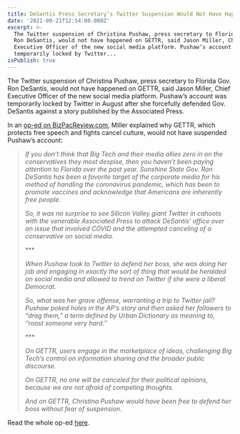 ```yaml
---
title: DeSantis Press Secretary’s Twitter Suspension Would Not Have Happened on GETTR
date: '2021-09-21T12:54:00.000Z'
excerpt: >-
  The Twitter suspension of Christina Pushaw, press secretary to Florida Gov.
  Ron DeSantis, would not have happened on GETTR, said Jason Miller, Chief
  Executive Officer of the new social media platform. Pushaw’s account was
  temporarily locked by Twitter...
isPublish: true
---
```


The Twitter suspension of Christina Pushaw, press secretary to Florida Gov. Ron DeSantis, would not have happened on GETTR, said Jason Miller, Chief Executive Officer of the new social media platform. Pushaw’s account was temporarily locked by Twitter in August after she forcefully defended Gov. DeSantis against a story published by the Associated Press.

In an [op-ed on BizPacReview.com](https://www.bizpacreview.com/2021/09/21/jason-miller-desantis-press-secretarys-twitter-suspension-would-not-have-happened-on-gettr-1137767/), Miller explained why GETTR, which protects free speech and fights cancel culture, would not have suspended Pushaw’s account:

> _If you don’t think that Big Tech and their media allies zero in on the conservatives they most despise, then you haven’t been paying attention to Florida over the past year. Sunshine State Gov. Ron DeSantis has been a favorite target of the corporate media for his method of handling the coronavirus pandemic, which has been to promote vaccines and acknowledge that Americans are inherently free people._
>
> _So, it was no surprise to see Silicon Valley giant Twitter in cahoots with the venerable Associated Press to attack DeSantis’ office over an issue that involved COVID and the attempted canceling of a conservative on social media._
>
> \***
>
> _When Pushaw took to Twitter to defend her boss, she was doing her job and engaging in exactly the sort of thing that would be heralded on social media and allowed to trend on Twitter if she were a liberal Democrat._
>
> _So, what was her grave offense, warranting a trip to Twitter jail? Pushaw poked holes in the AP’s story and then asked her followers to “drag them,” a term defined by Urban Dictionary as meaning to, “roast someone very hard.”_
>
> \***
>
> _On GETTR, users engage in the marketplace of ideas, challenging Big Tech’s control on information sharing and the broader public discourse._
>
> _On GETTR, no one will be canceled for their political opinions, because we are not afraid of competing thoughts._
>
> _And on GETTR, Christina Pushaw would have been free to defend her boss without fear of suspension._

Read the whole op-ed [here](https://www.bizpacreview.com/2021/09/21/jason-miller-desantis-press-secretarys-twitter-suspension-would-not-have-happened-on-gettr-1137767/).
